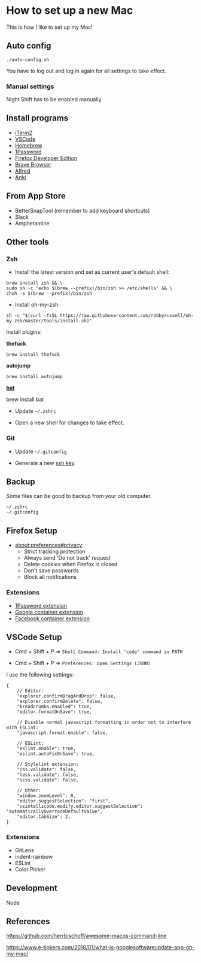 # How to set up a new Mac

This is how I like to set up my Mac!

## Auto config

    ./auto-config.sh

You have to log out and log in again for all settings to take effect.

### Manual settings

Night Shift has to be enabled manually.

## Install programs

- [iTerm2](https://iterm2.com)
- [VSCode](https://code.visualstudio.com/Download)
- [Homebrew](https://brew.sh)
- [1Password](https://1password.com/downloads/mac/)
- [Firefox Developer Edition](https://www.mozilla.org/sv-SE/firefox/developer/)
- [Brave Browser](https://brave.com/download/)
- [Alfred](https://www.alfredapp.com)
- [Anki](https://apps.ankiweb.net/)

## From App Store

- BetterSnapTool (remember to add keyboard shortcuts)
- Slack
- Amphetamine

## Other tools

### Zsh

- Install the latest version and set as current user's default shell:

```
brew install zsh && \
sudo sh -c 'echo $(brew --prefix)/bin/zsh >> /etc/shells' && \
chsh -s $(brew --prefix)/bin/zsh
```

- Install oh-my-zsh:

```
sh -c "$(curl -fsSL https://raw.githubusercontent.com/robbyrussell/oh-my-zsh/master/tools/install.sh)"
```

Install plugins:

**thefuck**

    brew install thefuck

**autojump**

    brew install autojump

**[bat](https://github.com/sharkdp/bat)**

brew install bat

- Update `~/.zshrc`

- Open a new shell for changes to take effect.

### Git

- Update `~/.gitconfig`

- Generate a new [ssh key](https://help.github.com/en/articles/generating-a-new-ssh-key-and-adding-it-to-the-ssh-agent).

## Backup

Some files can be good to backup from your old computer.

    ~/.zshrc
    ~/.gitconfig

## Firefox Setup

- [about:preferences#privacy](about:preferences#privacy):
  - Strict tracking protection
  - Always send 'Do not track' request
  - Delete cookies when Firefox is closed
  - Don't save passwords
  - Block all notifications

### Extensions

- [1Password extension](https://addons.mozilla.org/sv-SE/firefox/addon/1password-x-password-manager/)
- [Google container extension](https://addons.mozilla.org/sv-SE/firefox/addon/google-container/?src=search)
- [Facebook container extension](https://addons.mozilla.org/sv-SE/firefox/addon/facebook-container/?src=search)

## VSCode Setup

- Cmd + Shift + P => `Shell Command: Install 'code' command in PATH`

- Cmd + Shift + P => `Preferences: Open Settings (JSON)`

I use the following settings:

```
{
    // Editor:
    "explorer.confirmDragAndDrop": false,
    "explorer.confirmDelete": false,
    "breadcrumbs.enabled": true,
    "editor.formatOnSave": true,

    // Disable normal javascript formatting in order not to interfere with ESLint:
    "javascript.format.enable": false,

    // ESLint:
    "eslint.enable": true,
    "eslint.autoFixOnSave": true,

    // Stylelint extension:
    "css.validate": false,
    "less.validate": false,
    "scss.validate": false,

    // Other:
    "window.zoomLevel": 0,
    "editor.suggestSelection": "first",
    "vsintellicode.modify.editor.suggestSelection": "automaticallyOverrodeDefaultValue",
    "editor.tabSize": 2,
}
```

### Extensions

- GitLens
- indent-rainbow
- ESLint
- Color Picker

## Development

Node

## References

https://github.com/herrbischoff/awesome-macos-command-line

https://www.e-tinkers.com/2018/01/what-is-googlesoftwareupdate-app-on-my-mac/
